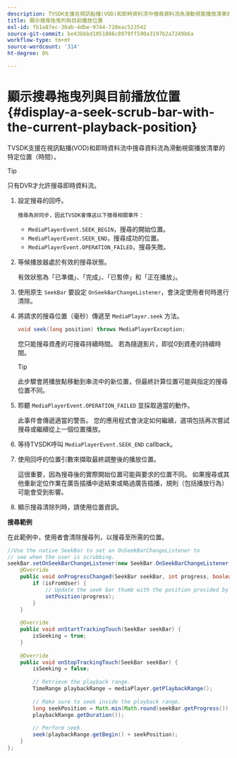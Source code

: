 ```yaml
---
description: TVSDK支援在視訊點播(VOD)和即時資料流中搜尋資料流為滑動視窗播放清單的特定位置（時間）。
title: 顯示搜尋拖曳列與目前播放位置
exl-id: fb1a87ec-30ab-4dbe-9744-720eac523542
source-git-commit: be43bbbd1051886c8979ff590a3197b2a7249b6a
workflow-type: tm+mt
source-wordcount: '314'
ht-degree: 0%

---
```


# 顯示搜尋拖曳列與目前播放位置 {#display-a-seek-scrub-bar-with-the-current-playback-position}

TVSDK支援在視訊點播(VOD)和即時資料流中搜尋資料流為滑動視窗播放清單的特定位置（時間）。

>[!TIP]
>
>只有DVR才允許搜尋即時資料流。

1. 設定搜尋的回呼。

       搜尋為非同步，因此TVSDK會傳送以下搜尋相關事件：
   
   * `MediaPlayerEvent.SEEK_BEGIN`，搜尋的開始位置。
   * `MediaPlayerEvent.SEEK_END`，搜尋成功的位置。
   * `MediaPlayerEvent.OPERATION_FAILED`，搜尋失敗。

1. 等候播放器處於有效的搜尋狀態。

   有效狀態為「已準備」、「完成」、「已暫停」和「正在播放」。
1. 使用原生 `SeekBar` 要設定 `OnSeekBarChangeListener`，會決定使用者何時進行清除。
1. 將請求的搜尋位置（毫秒）傳遞至 `MediaPlayer.seek` 方法。

   ```java
   void seek(long position) throws MediaPlayerException;
   ```

   您只能搜尋資產的可搜尋持續時間。 若為隨選影片，即從0到資產的持續時間。

   >[!TIP]
   >
   >此步驟會將播放點移動到串流中的新位置，但最終計算位置可能與指定的搜尋位置不同。

1. 聆聽 `MediaPlayerEvent.OPERATION_FAILED` 並採取適當的動作。

   此事件會傳遞適當的警告。 您的應用程式會決定如何繼續，選項包括再次嘗試搜尋或繼續從上一個位置播放。

1. 等待TVSDK呼叫 `MediaPlayerEvent.SEEK_END` callback。
1. 使用回呼的位置引數來擷取最終調整後的播放位置。

   這很重要，因為搜尋後的實際開始位置可能與要求的位置不同。 如果搜尋或其他重新定位作業在廣告插播中途結束或略過廣告插播，規則（包括播放行為）可能會受到影響。

1. 顯示搜尋清除列時，請使用位置資訊。

<!--<a id="example_EEB73818260C43C8B5AE12BA68548AB7"></a>-->

**搜尋範例**

在此範例中，使用者會清除搜尋列，以搜尋至所需的位置。

```java
//Use the native SeekBar to set an OnSeekBarChangeListener to 
// see when the user is scrubbing. 
seekBar.setOnSeekBarChangeListener(new SeekBar.OnSeekBarChangeListener() { 
    @Override 
    public void onProgressChanged(SeekBar seekBar, int progress, boolean isFromUser) { 
        if (isFromUser) { 
            // Update the seek bar thumb with the position provided by the user. 
            setPosition(progress); 
        } 
    } 
 
    @Override 
    public void onStartTrackingTouch(SeekBar seekBar) { 
        isSeeking = true; 
    } 
 
    @Override 
    public void onStopTrackingTouch(SeekBar seekBar) { 
        isSeeking = false; 
 
        // Retrieve the playback range. 
        TimeRange playbackRange = mediaPlayer.getPlaybackRange(); 
 
        // Make sure to seek inside the playback range. 
        long seekPosition = Math.min(Math.round(seekBar.getProgress()), 
        playbackRange.getDuration()); 
     
        // Perform seek. 
        seek(playbackRange.getBegin() + seekPosition); 
    } 
}; 
```
